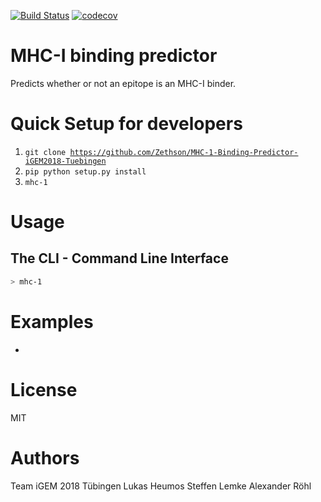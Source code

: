 [![Build Status](https://travis-ci.org/Zethson/MHC-1-Binding-Predictor-iGEM2018-Tuebingen.svg?branch=master)](https://travis-ci.org/Zethson/MHC-1-Binding-Predictor-iGEM2018-Tuebingen)
[![codecov](https://codecov.io/gh/Zethson/MHC-1-Binding-Predictor-iGEM2018-Tuebingen/branch/master/graph/badge.svg)](https://codecov.io/gh/Zethson/MHC-1-Binding-Predictor-iGEM2018-Tuebingen)

# MHC-I binding predictor
Predicts whether or not an epitope is an MHC-I binder.

Quick Setup for developers
=====
1. <code>git clone https://github.com/Zethson/MHC-1-Binding-Predictor-iGEM2018-Tuebingen</code>
2. <code>pip python setup.py install</code>
3. <code>mhc-1</code>

Usage
=====
## The CLI - Command Line Interface
```bash
> mhc-1
```

Examples
=====
-

License
=====
MIT

Authors
=====
Team iGEM 2018 Tübingen
Lukas Heumos
Steffen Lemke
Alexander Röhl

